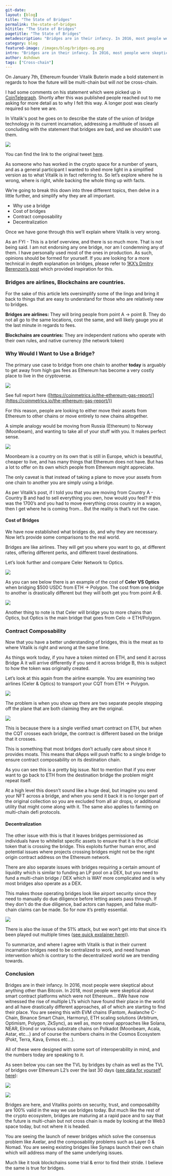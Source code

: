 ```yaml
---
git-date:
layout: [blog]
title: "The State of Bridges"
permalink: the-state-of-bridges
h1title: "The State of Bridges"
pagetitle: "The State of Bridges"
metadescription: "Bridges are in their infancy. In 2016, most people were skeptical about anything other than Bitcoin. In 2018, most people were skeptical about smart contract platforms which were not Ethereum…"
category: blog
featured-image: /images/blog/bridges-og.png
intro: "Bridges are in their infancy. In 2016, most people were skeptical about anything other than Bitcoin. In 2018, most people were skeptical about smart contract platforms which were not Ethereum…"
author: Ashdown
tags: ["Cross-chain"]
---
```


On January 7th, Ethereum founder Vitalik Buterin made a bold statement in regards to how the future will be multi-chain but will _not_ be cross-chain.

I had some comments on his statement which were picked up in [CoinTelegraph](https://cointelegraph.com/news/industry-players-respond-to-vitalik-buterin-s-thoughts-on-cross-chain-ecosystems). Shortly after this was published people reached out to me asking for more detail as to why I felt this way. A longer post was clearly required so here we are.

In Vitalik's post he goes on to describe the state of the union of bridge technology in its current incarnation, addressing a multitude of issues all concluding with the statement that bridges are bad, and we shouldn’t use them.

![](/images/blog/the-state-of-bridges/image1.webp)


You can find the link to the original tweet [here](https://twitter.com/VitalikButerin/status/1479501366192132099).

As someone who has worked in the crypto space for a number of years, and as a general participant I wanted to shed more light in a simplified version as to what Vitalik is in fact referring to. So let’s explore where he is wrong, where is right, while backing the whole thing up with facts.

We’re going to break this down into three different topics, then delve in a little further, and simplify why they are all important.

* Why use a bridge
* Cost of bridges
* Contract composability
* Decentralization

Once we have gone through this we’ll explain where Vitalik is very wrong.

As an FYI - This is a brief overview, and there is so much more. That is not being said. I am not endorsing any one bridge, nor am I condemning any of them. I have personally used most of the ones in production. As such, opinions should be formed for yourself. If you are looking for a more technical in depth explanation on bridges, please refer to [1KX’s Dmitry Berenzon’s post](https://medium.com/1kxnetwork/blockchain-bridges-5db6afac44f8) which provided inspiration for this.


### Bridges are airlines, Blockchains are countries.

For the sake of this article lets oversimplify some of the lingo and bring it back to things that are easy to understand for those who are relatively new to bridges.

**Bridges are airlines:** They will bring people from point A -> point B. They do not all go to the same locations, cost the same, and will likely gauge you at the last minute in regards to fees.

**Blockchains are countries:** They are independent nations who operate with their own rules, and native currency (the network token)


### Why Would I Want to Use a Bridge?

The primary use case to bridge from one chain to another **today** is arguably to get away from high gas fees as Ethereum has become a very costly place to live in the cryptoverse.


![](/images/blog/the-state-of-bridges/image2.webp)


See full report here ([https://coinmetrics.io/the-ethereum-gas-report/](https://coinmetrics.io/the-ethereum-gas-report/))

For this reason, people are looking to either move their assets from Ethereum to other chains or move entirely to new chains altogether.

A simple analogy would be moving from Russia (Ethereum) to Norway (Moonbeam), and wanting to take all of your stuff with you. It makes perfect sense.


![](/images/blog/the-state-of-bridges/image3.webp)


Moonbeam is a country on its own that is still in Europe, which is beautiful, cheaper to live, and has many things that Ethereum does not have. But has a lot to offer on its own which people from Ethereum might appreciate.

The only caveat is that instead of taking a plane to move your assets from one chain to another you are simply using a bridge.

As per Vitalik’s post, if I told you that you are moving from Country A - Country B and had to sell everything you own, how would you feel? If this was the 1700’s and you had to move everything cross country in a wagon, then I get where he is coming from… But the reality is that’s not the case.


#### Cost of Bridges

We have now established what bridges do, and why they are necessary. Now let’s provide some comparisons to the real world.

Bridges are like airlines. They will get you where you want to go, at different rates, offering different perks, and different travel destinations.

Let’s look further and compare Celer Network to Optics.


![](/images/blog/the-state-of-bridges/image4.webp)


As you can see below there is an example of the cost of **Celer VS Optics** when bridging $500 USDC from ETH -> Polygon. The cost from one bridge to another is drastically different but they will both get you from point A-B.


![](/images/blog/the-state-of-bridges/image5.webp)


Another thing to note is that Celer will bridge you to more chains than Optics, but Optics is the main bridge that goes from Celo -> ETH/Polygon.


### Contract Composability

Now that you have a better understanding of bridges, this is the meat as to where Vitalik is right and wrong at the same time.

As things work today, if you have a token minted on ETH, and send it across Bridge A it will arrive differently if you send it across bridge B, this is subject to how the token was originally created.

Let’s look at this again from the airline example. You are examining two airlines (Celer & Optics) to transport your CQT from ETH -> Polygon.


![](/images/blog/the-state-of-bridges/image6.webp)


The problem is when you show up there are two separate people stepping off the plane that are both claiming they are the original.


![](/images/blog/the-state-of-bridges/image7.webp)


This is because there is a single verified smart contract on ETH, but when the CQT crosses each bridge, the contract is different based on the bridge that it crosses.

This is something that most bridges don’t actually care about since it provides moats. This means that dApps will push traffic to a single bridge to ensure contract composability on its destination chain.

As you can see this is a pretty big issue. Not to mention that if you ever want to go back to ETH from the destination bridge the problem might repeat itself.

At a high level this doesn’t sound like a huge deal, but imagine you send your NFT across a bridge, and when you send it back it is no longer part of the original collection so you are excluded from all air drops, or additional utility that might come along with it. The same also applies to farming on multi-chain defi protocols.


#### Decentralization

The other issue with this is that it leaves bridges permissioned as individuals have to whitelist specific assets to ensure that it is the official token that is crossing the bridge. This exploits further human error, and potential issues where projects crossing bridges might not be the right origin contract address on the Ethereum network.

There are also separate issues with bridges requiring a certain amount of liquidity which is similar to funding an LP pool on a DEX, but you need to fund a multi-chain bridge / DEX which is WAY more complicated and is why most bridges also operate as a DEX.

This makes those operating bridges look like airport security since they need to manually do due diligence before letting assets pass through. If they don't do the due diligence, bad actors can happen, and false multi-chain claims can be made. So for now it’s pretty essential.

![](/images/blog/the-state-of-bridges/image8.webp)


There is also the issue of the 51% attack, but we won’t get into that since it’s been played out multiple times ([see quick explainer here](https://www.coindesk.com/learn/what-is-a-51-attack/#:~:text=A%2051%25%20attack%2C%20also%20known,power%20from%20a%20third%20party.))).

To summarize, and where I agree with Vitalik is that in their current incarnation bridges need to be centralized to work, and need human intervention which is contrary to the decentralized world we are trending towards.


### Conclusion

Bridges are in their infancy. In 2016, most people were skeptical about anything other than Bitcoin. In 2018, most people were skeptical about smart contract platforms which were not Ethereum… ßWe have now witnessed the rise of multiple L1’s which have found their place in the world and all have drastically different approaches, all of which are starting to find their place. You are seeing this with EVM chains (Fantom, Avalanche C-Chain, Binance Smart Chain, Harmony), ETH scaling solutions (Arbitrum, Optimism, Polygon, ZkSync), as well as, more novel approaches like Solana, NEAR, Elrond or various substrate chains on Polkadot (Moonbeam, Acala, Astar, etc…) and of course the numbers chains in the Cosmos Ecosystem (Pokt, Terra, Kava, Evmos etc…).

All of these were designed with some sort of interoperability in mind, and the numbers today are speaking to it.

As seen below you can see the TVL by bridges by chain as well as the TVL of bridges over Ethereum L2’s over the last 30 days ([see data for yourself here](https://bi.etherscan.io/public/dashboards/Z6PuB2HTLK4tGOCtrYvP65seYXGWfLea76mknRu6?org_slug=default)):


![](/images/blog/the-state-of-bridges/image9.webp)


![](/images/blog/the-state-of-bridges/image10.webp)


Bridges are here, and Vitaliks points on security, trust, and composability are 100% valid in the way we use bridges today. But much like the rest of the crypto ecosystem, bridges are maturing at a rapid pace and to say that the future is multi-chain but not cross chain is made by looking at the Web3 space today, but not where it is headed.

You are seeing the launch of newer bridges which solve the consensus problem like Axelar, and the composability problems such as Layer 0 & Nomad. You are seeing existing bridges like Synaps launch their own chain which will address many of the same underlying issues.

Much like it took blockchains some trial & error to find their stride. I believe the same is true for bridges.

